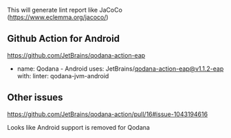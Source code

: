
This will generate lint report like JaCoCo (https://www.eclemma.org/jacoco/)


## Github Action for Android
https://github.com/JetBrains/qodana-action-eap

- name: Qodana - Android
  uses: JetBrains/qodana-action-eap@v1.1.2-eap
  with:
    linter: qodana-jvm-android
    
  
  





## Other issues

https://github.com/JetBrains/qodana-action/pull/16#issue-1043194616

Looks like Android support is removed for Qodana
